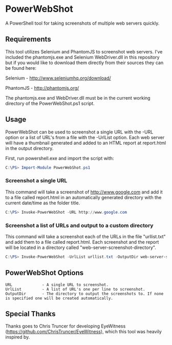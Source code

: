 # PowerWebShot
A PowerShell tool for taking screenshots of multiple web servers quickly. 

## Requirements
This tool utilizes Selenium and PhantomJS to screenshot web servers. I've included the phantomjs.exe and Selenium WebDriver.dll in this repository but if you would like to download them directly from their sources they can be found here:

Selenium - http://www.seleniumhq.org/download/

PhantomJS - http://phantomjs.org/

The phantomjs.exe and WebDriver.dll must be in the current working directory of the PowerWebShot.ps1 script.

## Usage
PowerWebShot can be used to screenshot a single URL with the -URL option or a list of URL's from a file with the -UrlList option. Each web server will have a thumbnail generated and added to an HTML report at report.html in the output directory. 

First, run powershell.exe and import the script with:
``` PowerShell
C:\PS> Import-Module PowerWebShot.ps1
```
### Screenshot a single URL
This command will take a screenshot of http://www.google.com and add it to a file called report.html in an automatically generated directory with the current date/time as the folder title.
``` PowerShell
C:\PS> Invoke-PowerWebShot -URL http://www.google.com
```
### Screenshot a list of URLs and output to a custom directory
This command will take a screenshot each of the URLs in the file "urllist.txt" and add them to a file called report.html. Each screenshot and the report will be located in a directory called "web-server-screenshot-directory".

``` PowerShell
C:\PS> Invoke-PowerWebShot -UrlList urllist.txt -OutputDir web-server-screenshot-directory
```

## PowerWebShot Options
``` 
URL             - A single URL to screenshot.
UrlList         - A list of URL's one per line to screenshot.
OutputDir       - The directory to output the screenshots to. If none is specified one will be created automatically.
```

## Special Thanks
Thanks goes to Chris Truncer for developing EyeWitness (https://github.com/ChrisTruncer/EyeWitness), which this tool was heavily inspired by.
